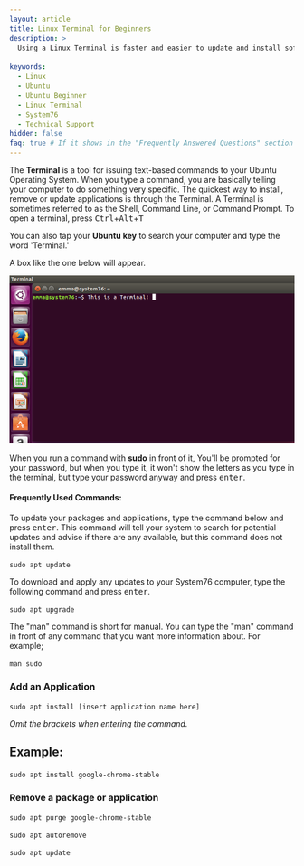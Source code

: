 ```yaml
---
layout: article
title: Linux Terminal for Beginners
description: >
  Using a Linux Terminal is faster and easier to update and install software. Learn simple ways to use the terminal to your advantage.

keywords:
  - Linux
  - Ubuntu
  - Ubuntu Beginner
  - Linux Terminal
  - System76
  - Technical Support
hidden: false
faq: true # If it shows in the "Frequently Answered Questions" section
---
```


The **Terminal** is a tool for issuing text-based commands to your Ubuntu Operating System. When you type a command, you are basically telling your computer to do something very specific. The quickest way to install, remove or update applications is through the Terminal. A Terminal is sometimes referred to as the Shell, Command Line, or Command Prompt.
To open a terminal, press <kbd>Ctrl</kbd>+<kbd>Alt</kbd>+<kbd>T</kbd>

You can also tap your **Ubuntu key** to search your computer and type the word 'Terminal.'

A box like the one below will appear.

![Ubuntu Terminal](/images//ubuntu-terminal/terminalmain.png)

When you run a command with **sudo** in front of it, You'll be prompted for your password, but when you type it, it won't show the letters as you type in the terminal, but type your password anyway and press <kbd>enter</kbd>.

#### Frequently Used Commands:

To update your packages and applications, type the command below and press <kbd>enter</kbd>. This command will tell your system to search for potential updates and advise if there are any available, but this command does not install them.

`sudo apt update`

To download and apply any updates to your System76 computer, type the following command and press <kbd>enter</kbd>.

`sudo apt upgrade`

The "man" command is short for manual. You can type the "man" command in front of any command that you want more information about. For example;

`man sudo`

### Add an Application

`sudo apt install [insert application name here]`

*Omit the brackets when entering the command.*

## Example:

`sudo apt install google-chrome-stable`

### Remove a package or application

`sudo apt purge google-chrome-stable`

`sudo apt autoremove`

`sudo apt update`
